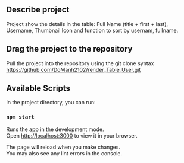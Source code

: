 ## Describe project

Project show the details in the table: Full Name (title + first + last), Username, Thumbnail Icon and function to sort by usernam, fullname.

## Drag the project to the repository

Pull the project into the repository using the git clone syntax https://github.com/DoManh2102/render_Table_User.git

## Available Scripts

In the project directory, you can run:

### `npm start`

Runs the app in the development mode.\
Open [http://localhost:3000](http://localhost:3000) to view it in your browser.

The page will reload when you make changes.\
You may also see any lint errors in the console.
